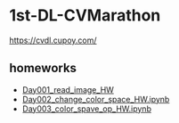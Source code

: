# 1st-DL-CVMarathon
https://cvdl.cupoy.com/

## homeworks
* [Day001_read_image_HW](homework/Day001_read_image_HW.ipynb)
* [Day002_change_color_space_HW.ipynb](homework/Day002_change_color_space_HW.ipynb)
* [Day003_color_spave_op_HW.ipynb](homework/Day003_color_spave_op_HW.ipynb)